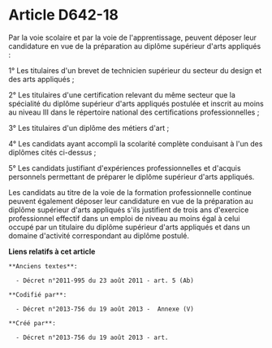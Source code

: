 # Article D642-18

Par la voie scolaire et par la voie de l'apprentissage, peuvent déposer leur candidature en vue de la préparation au diplôme
supérieur d'arts appliqués :

1° Les titulaires d'un brevet de technicien supérieur du secteur du design et des arts appliqués ;

2° Les titulaires d'une certification relevant du même secteur que la spécialité du diplôme supérieur d'arts appliqués
postulée et inscrit au moins au niveau III dans le répertoire national des certifications professionnelles ;

3° Les titulaires d'un diplôme des métiers d'art ;

4° Les candidats ayant accompli la scolarité complète conduisant à l'un des diplômes cités ci-dessus ;

5° Les candidats justifiant d'expériences professionnelles et d'acquis personnels permettant de préparer le diplôme supérieur
d'arts appliqués.

Les candidats au titre de la voie de la formation professionnelle continue peuvent également déposer leur candidature en vue
de la préparation au diplôme supérieur d'arts appliqués s'ils justifient de trois ans d'exercice professionnel effectif dans
un emploi de niveau au moins égal à celui occupé par un titulaire du diplôme supérieur d'arts appliqués et dans un domaine
d'activité correspondant au diplôme postulé.

**Liens relatifs à cet article**

	**Anciens textes**:

	  - Décret n°2011-995 du 23 août 2011 - art. 5 (Ab)

	**Codifié par**:

	  - Décret n°2013-756 du 19 août 2013 -  Annexe (V)

	**Créé par**:

	  - Décret n°2013-756 du 19 août 2013 - art.
